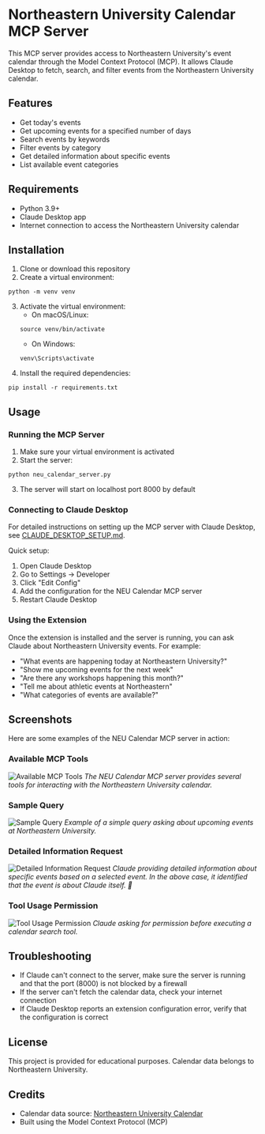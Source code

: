 # Northeastern University Calendar MCP Server

This MCP server provides access to Northeastern University's event calendar through the Model Context Protocol (MCP). It allows Claude Desktop to fetch, search, and filter events from the Northeastern University calendar.

## Features

- Get today's events
- Get upcoming events for a specified number of days
- Search events by keywords
- Filter events by category
- Get detailed information about specific events
- List available event categories

## Requirements

- Python 3.9+
- Claude Desktop app
- Internet connection to access the Northeastern University calendar

## Installation

1. Clone or download this repository
2. Create a virtual environment:
```
python -m venv venv
```
3. Activate the virtual environment:
   - On macOS/Linux:
   ```
   source venv/bin/activate
   ```
   - On Windows:
   ```
   venv\Scripts\activate
   ```
4. Install the required dependencies:
```
pip install -r requirements.txt
```

## Usage

### Running the MCP Server

1. Make sure your virtual environment is activated
2. Start the server:
```
python neu_calendar_server.py
```
3. The server will start on localhost port 8000 by default


### Connecting to Claude Desktop

For detailed instructions on setting up the MCP server with Claude Desktop, see [CLAUDE_DESKTOP_SETUP.md](CLAUDE_DESKTOP_SETUP.md).

Quick setup:
1. Open Claude Desktop
2. Go to Settings -> Developer
3. Click "Edit Config"
4. Add the configuration for the NEU Calendar MCP server
5. Restart Claude Desktop

### Using the Extension

Once the extension is installed and the server is running, you can ask Claude about Northeastern University events. For example:

- "What events are happening today at Northeastern University?"
- "Show me upcoming events for the next week"
- "Are there any workshops happening this month?"
- "Tell me about athletic events at Northeastern"
- "What categories of events are available?"


## Screenshots

Here are some examples of the NEU Calendar MCP server in action:

### Available MCP Tools
![Available MCP Tools](snapshots/MCP_Tools.png)
*The NEU Calendar MCP server provides several tools for interacting with the Northeastern University calendar.*

### Sample Query
![Sample Query](snapshots/Sample_Query.png)
*Example of a simple query asking about upcoming events at Northeastern University.*

### Detailed Information Request
![Detailed Information Request](snapshots/Detailed_Query.png)
*Claude providing detailed information about specific events based on a selected event. In the above case, it identified that the event is about Claude itself. 🙂*

### Tool Usage Permission
![Tool Usage Permission](snapshots/Prompt_Permission_to_use_Tool.png)
*Claude asking for permission before executing a calendar search tool.*

## Troubleshooting

- If Claude can't connect to the server, make sure the server is running and that the port (8000) is not blocked by a firewall
- If the server can't fetch the calendar data, check your internet connection
- If Claude Desktop reports an extension configuration error, verify that the configuration is correct

## License

This project is provided for educational purposes. Calendar data belongs to Northeastern University.

## Credits

- Calendar data source: [Northeastern University Calendar](https://calendar.northeastern.edu/)
- Built using the Model Context Protocol (MCP) 
